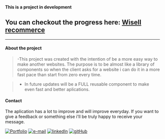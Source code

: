 **This is a project in development**

## You can checkout the progress here: **[Wisell recommerce](https://wisell-ecommerce.netlify.app)**

---

#### About the project

> -This project was created with the intention of be a more easy way to make another websites. The purpose is to be almost like a library of components so when the client asks for a website i can do it in a more fast pace than start from zero every time.

> - In future updates will be a FULL reusable component to make even fast and better aplications.

#### Contact

The aplication has a lot to improve and will improve everyday.
If you want to give a feedback or something else i'll be truly happy to receive your message.

[![Portfolio](💻)](elizionetoportfolio.netlify.app/)
[![e-mail](✉️)](elizionetodrive@gmail.com)
[![linkedIn](https://img.icons8.com/color/25/000000/linkedin.png)](https://www.linkedin.com/in/elizioneto)
[![gitHub](https://img.icons8.com/ios-glyphs/25/000000/github.png)](https://github.com/elizioNeto22)
